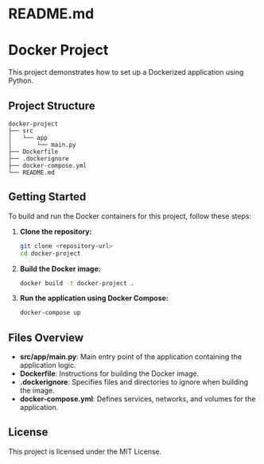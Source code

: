 # README.md

# Docker Project

This project demonstrates how to set up a Dockerized application using Python.

## Project Structure

```
docker-project
├── src
│   └── app
│       └── main.py
├── Dockerfile
├── .dockerignore
├── docker-compose.yml
└── README.md
```

## Getting Started

To build and run the Docker containers for this project, follow these steps:

1. **Clone the repository:**
   ```bash
   git clone <repository-url>
   cd docker-project
   ```

2. **Build the Docker image:**
   ```bash
   docker build -t docker-project .
   ```

3. **Run the application using Docker Compose:**
   ```bash
   docker-compose up
   ```

## Files Overview

- **src/app/main.py**: Main entry point of the application containing the application logic.
- **Dockerfile**: Instructions for building the Docker image.
- **.dockerignore**: Specifies files and directories to ignore when building the image.
- **docker-compose.yml**: Defines services, networks, and volumes for the application.

## License

This project is licensed under the MIT License.